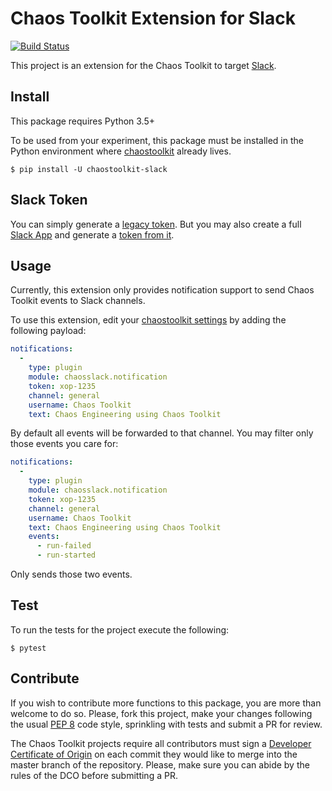 # Chaos Toolkit Extension for Slack

[![Build Status](https://travis-ci.org/chaostoolkit-incubator/chaostoolkit-slack.svg?branch=master)](https://travis-ci.org/chaostoolkit-incubator/chaostoolkit-slack)

This project is an extension for the Chaos Toolkit to target [Slack][slack].

[slack]: https://slack.com/

## Install

This package requires Python 3.5+

To be used from your experiment, this package must be installed in the Python
environment where [chaostoolkit][] already lives.

[chaostoolkit]: https://github.com/chaostoolkit/chaostoolkit

```
$ pip install -U chaostoolkit-slack
```

## Slack Token

You can simply generate a [legacy token][legtok]. But you may also create a
full [Slack App][slackapp] and generate a [token from it][slacktok].

[legtok]: https://api.slack.com/custom-integrations/legacy-tokens
[slackapp]: https://api.slack.com/slack-apps
[slacktok]: https://api.slack.com/docs/token-types

## Usage

Currently, this extension only provides notification support to send Chaos
Toolkit events to Slack channels.

To use this extension, edit your [chaostoolkit settings][settings] by adding the
following payload:

[settings]: http://chaostoolkit.org/reference/usage/settings/

```yaml
notifications:
  -
    type: plugin
    module: chaosslack.notification
    token: xop-1235
    channel: general
    username: Chaos Toolkit
    text: Chaos Engineering using Chaos Toolkit
```

By default all events will be forwarded to that channel. You may filter only
those events you care for:


```yaml
notifications:
  -
    type: plugin
    module: chaosslack.notification
    token: xop-1235
    channel: general
    username: Chaos Toolkit
    text: Chaos Engineering using Chaos Toolkit
    events:
      - run-failed
      - run-started
```

Only sends those two events.

## Test

To run the tests for the project execute the following:

```
$ pytest
```

## Contribute

If you wish to contribute more functions to this package, you are more than
welcome to do so. Please, fork this project, make your changes following the
usual [PEP 8][pep8] code style, sprinkling with tests and submit a PR for
review.

[pep8]: https://pycodestyle.readthedocs.io/en/latest/

The Chaos Toolkit projects require all contributors must sign a
[Developer Certificate of Origin][dco] on each commit they would like to merge
into the master branch of the repository. Please, make sure you can abide by
the rules of the DCO before submitting a PR.

[dco]: https://github.com/probot/dco#how-it-works
